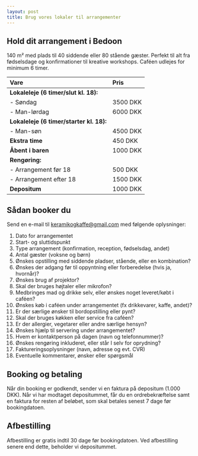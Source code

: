 ```yaml
---
layout: post
title: Brug vores lokaler til arrangementer
---
```


## Hold dit arrangement i Bedoon
 
140 m² med plads til 40 siddende eller 80 stående gæster. Perfekt til alt fra fødselsdage og konfirmationer til kreative workshops. Caféen udlejes for minimum 6 timer.


| Vare                                | Pris     |
| :---------------------------------- | :------- |
| **Lokaleleje (6 timer/slut kl. 18):**|          |
| - Søndag                            | 3500 DKK |
| - Man-lørdag                        | 6000 DKK |
| **Lokaleleje (6 timer/starter kl. 18):**|          |
| - Man-søn                           | 4500 DKK |
| **Ekstra time**                         | 450 DKK  |
| **Åbent i baren**                       | 1000 DKK |
| **Rengøring:**                           |          |
| - Arrangement før 18                | 500 DKK  |
| - Arrangement efter 18              | 1500 DKK |
| **Depositum**                           | 1000 DKK |



## Sådan booker du
Send en e-mail til [keramikogkaffe@gmail.com](mailto:keramikogkaffe@gmail.com) med følgende oplysninger:
 
1. Dato for arrangementet
2. Start- og sluttidspunkt
3. Type arrangement (konfirmation, reception, fødselsdag, andet)
4. Antal gæster (voksne og børn)
5. Ønskes opstilling med siddende pladser, stående, eller en kombination?
6. Ønskes der adgang før til oppyntning eller forberedelse (hvis ja, hvornår)?
7. Ønskes brug af projektor?
8. Skal der bruges højtaler eller mikrofon?
9. Medbringes mad og drikke selv, eller ønskes noget leveret/købt i caféen?
10. Ønskes køb i caféen under arrangementet (fx drikkevarer, kaffe, andet)?
11. Er der særlige ønsker til bordopstilling eller pynt?
12. Skal der bruges køkken eller service fra caféen?
13. Er der allergier, vegetarer eller andre særlige hensyn?
14. Ønskes hjælp til servering under arrangementet?
15. Hvem er kontaktperson på dagen (navn og telefonnummer)?
16. Ønskes rengøring inkluderet, eller står I selv for oprydning?
17. Faktureringsoplysninger (navn, adresse og evt. CVR)
18. Eventuelle kommentarer, ønsker eller spørgsmål

 
## Booking og betaling
Når din booking er godkendt, sender vi en faktura på depositum (1.000 DKK).
Når vi har modtaget depositummet, får du en ordrebekræftelse samt en faktura for resten af beløbet, som skal betales senest 7 dage før bookingdatoen.
 
## Afbestilling
Afbestilling er gratis indtil 30 dage før bookingdatoen. Ved afbestilling senere end dette, beholder vi depositummet.
 

